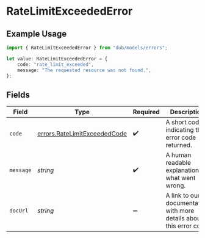 # RateLimitExceededError

## Example Usage

```typescript
import { RateLimitExceededError } from "dub/models/errors";

let value: RateLimitExceededError = {
    code: "rate_limit_exceeded",
    message: "The requested resource was not found.",
};
```

## Fields

| Field                                                                        | Type                                                                         | Required                                                                     | Description                                                                  | Example                                                                      |
| ---------------------------------------------------------------------------- | ---------------------------------------------------------------------------- | ---------------------------------------------------------------------------- | ---------------------------------------------------------------------------- | ---------------------------------------------------------------------------- |
| `code`                                                                       | [errors.RateLimitExceededCode](../../models/errors/ratelimitexceededcode.md) | :heavy_check_mark:                                                           | A short code indicating the error code returned.                             | rate_limit_exceeded                                                          |
| `message`                                                                    | *string*                                                                     | :heavy_check_mark:                                                           | A human readable explanation of what went wrong.                             | The requested resource was not found.                                        |
| `docUrl`                                                                     | *string*                                                                     | :heavy_minus_sign:                                                           | A link to our documentation with more details about this error code          | https://dub.co/docs/api-reference/errors#rate-limit_exceeded                 |